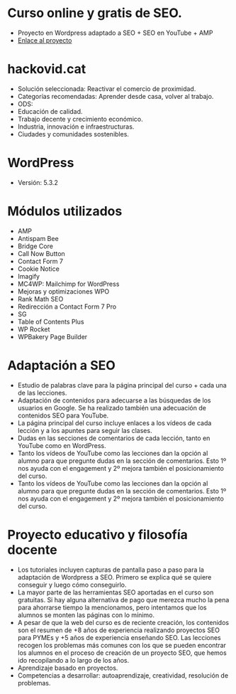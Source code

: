 # Curso online y gratis de SEO.
- Proyecto en Wordpress adaptado a SEO + SEO en YouTube + AMP
- [Enlace al proyecto](https://www.seosve.com/cursos/seo-posicionamiento-web/)

# hackovid.cat
- Solución seleccionada: Reactivar el comercio de proximidad.
- Categorías recomendadas: Aprender desde casa, volver al trabajo.
- ODS:
- Educación de calidad.
- Trabajo decente y crecimiento económico.
- Industria, innovación e infraestructuras.
- Ciudades y comunidades sostenibles.

# WordPress
- Versión: 5.3.2

# Módulos utilizados
- AMP
- Antispam Bee
- Bridge Core
- Call Now Button
- Contact Form 7
- Cookie Notice
- Imagify
- MC4WP: Mailchimp for WordPress
- Mejoras y optimizaciones WPO
- Rank Math SEO
- Redirección a Contact Form 7 Pro
- SG 
- Table of Contents Plus
- WP Rocket
- WPBakery Page Builder

# Adaptación a SEO
- Estudio de palabras clave para la página principal del curso + cada una de las lecciones.
- Adaptación de contenidos para adecuarse a las búsquedas de los usuarios en Google. Se ha realizado también una adecuación  de contenidos SEO para YouTube.
- La página principal del curso incluye enlaces a los vídeos de cada lección y a los apuntes para seguir las clases.
- Dudas en las secciones de comentarios de cada lección, tanto en YouTube como en WordPress.
- Tanto los vídeos de YouTube como las lecciones dan la opción al alumno para que pregunte dudas en la sección de comentarios. Esto 1º nos ayuda con el engagement y 2º mejora también el posicionamiento del curso.
- Tanto los vídeos de YouTube como las lecciones dan la opción al alumno para que pregunte dudas en la sección de comentarios. Esto 1º nos ayuda con el engagement y 2º mejora también el posicionamiento del curso.

# Proyecto educativo y filosofía docente
- Los tutoriales incluyen capturas de pantalla paso a paso para la adaptación de Wordpress a SEO. Primero se explica qué se quiere conseguir y luego cómo conseguirlo.
- La mayor parte de las herramientas SEO aportadas en el curso son gratuitas. Si hay alguna alternativa de pago que merezca mucho la pena para ahorrarse tiempo la mencionamos, pero intentamos que los alumnos se monten las páginas con lo mínimo.
- A pesar de que la web del curso es de reciente creación, los contenidos son el resumen de +8 años de experiencia realizando proyectos SEO para PYMEs y +5 años de experiencia enseñando SEO. Las lecciones recogen los problemas más comunes con los que se pueden encontrar los alumnos en el proceso de creación de un proyecto SEO, que hemos ido recopilando a lo largo de los años.
- Aprendizaje basado en proyectos. 
- Competencias a desarrollar: autoaprendizaje, creatividad, resolución de problemas.

